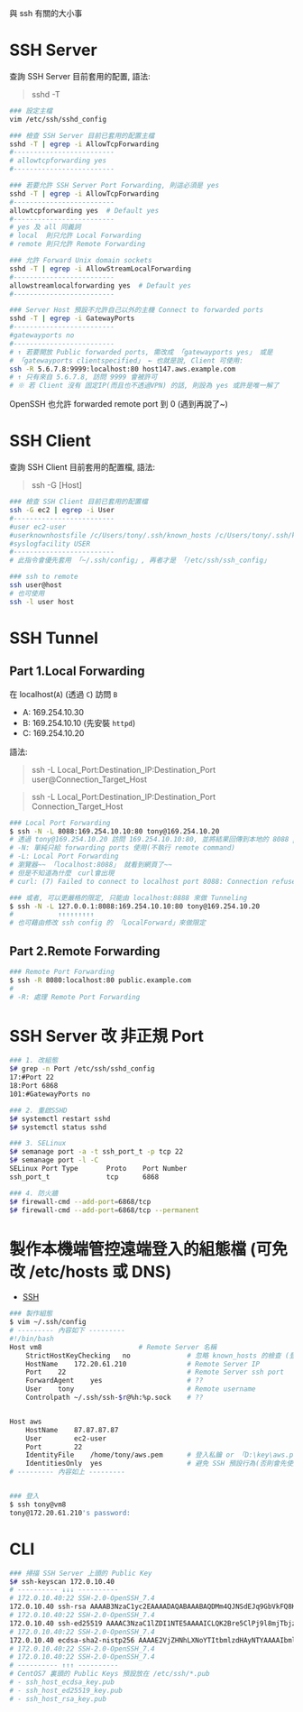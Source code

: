 與 ssh 有關的大小事

# SSH Server

查詢 SSH Server 目前套用的配置, 語法:

> sshd -T

```bash
### 設定主檔
vim /etc/ssh/sshd_config

### 檢查 SSH Server 目前已套用的配置主檔
sshd -T | egrep -i AllowTcpForwarding
#-------------------------
# allowtcpforwarding yes
#-------------------------

### 若要允許 SSH Server Port Forwarding, 則這必須是 yes
sshd -T | egrep -i AllowTcpForwarding
#-------------------------
allowtcpforwarding yes  # Default yes
#-------------------------
# yes 及 all 同義詞
# local  則只允許 Local Forwarding
# remote 則只允許 Remote Forwarding

### 允許 Forward Unix domain sockets
sshd -T | egrep -i AllowStreamLocalForwarding
#-------------------------
allowstreamlocalforwarding yes  # Default yes
#-------------------------

### Server Host 預設不允許自己以外的主機 Connect to forwarded ports
sshd -T | egrep -i GatewayPorts
#-------------------------
#gatewayports no
#-------------------------
# ↑ 若要開放 Public forwarded ports, 需改成 「gatewayports yes」 或是
# 「gatewayports clientspecified」 ← 也就是說, Client 可使用:
ssh -R 5.6.7.8:9999:localhost:80 host147.aws.example.com
# ↑ 只有來自 5.6.7.8, 訪問 9999 會被許可
# ※ 若 Client 沒有 固定IP(而且也不透過VPN) 的話, 則設為 yes 或許是唯一解了
```

OpenSSH 也允許 forwarded remote port 到 0 (遇到再說了~)


# SSH Client

查詢 SSH Client 目前套用的配置檔, 語法:

> ssh -G [Host]

```bash
### 檢查 SSH Client 目前已套用的配置檔
ssh -G ec2 | egrep -i User
#-------------------------
#user ec2-user
#userknownhostsfile /c/Users/tony/.ssh/known_hosts /c/Users/tony/.ssh/known_hosts2
#syslogfacility USER
#-------------------------
# 此指令會優先套用 「~/.ssh/config」, 再者才是 「/etc/ssh/ssh_config」

### ssh to remote
ssh user@host
# 也可使用
ssh -l user host
```


# SSH Tunnel

## Part 1.Local Forwarding

在 localhost(`A`) (透過 `C`) 訪問 `B`

- A: 169.254.10.30
- B: 169.254.10.10 (先安裝 `httpd`)
- C: 169.254.10.20

語法:

> ssh -L Local_Port:Destination_IP:Destination_Port user@Connection_Target_Host

> ssh -L Local_Port:Destination_IP:Destination_Port Connection_Target_Host

```sh
### Local Port Forwarding
$ ssh -N -L 8088:169.254.10.10:80 tony@169.254.10.20
# 透過 tony@169.254.10.20 訪問 169.254.10.10:80, 並將結果回傳到本地的 8088 port (在A電腦執行)
# -N: 單純只給 forwarding ports 使用(不執行 remote command)
# -L: Local Port Forwarding
# 瀏覽器~~ 「localhost:8088」 就看到網頁了~~
# 但是不知道為什麼　curl會出現
# curl: (7) Failed to connect to localhost port 8088: Connection refused

### 或者, 可以更嚴格的限定, 只能由 localhost:8888 來做 Tunneling
$ ssh -N -L 127.0.0.1:8088:169.254.10.10:80 tony@169.254.10.20
#           ↑↑↑↑↑↑↑↑↑
# 也可藉由修改 ssh config 的 「LocalForward」來做限定
```


## Part 2.Remote Forwarding

```bash
### Remote Port Forwarding
$ ssh -R 8080:localhost:80 public.example.com
# 
# -R: 處理 Remote Port Forwarding
```


# SSH Server 改 非正規 Port

```sh
### 1. 改組態
$# grep -n Port /etc/ssh/sshd_config
17:#Port 22
18:Port 6868
101:#GatewayPorts no

### 2. 重啟SSHD
$# systemctl restart sshd
$# systemctl status sshd

### 3. SELinux
$# semanage port -a -t ssh_port_t -p tcp 22
$# semanage port -l -C
SELinux Port Type       Proto    Port Number
ssh_port_t              tcp      6868

### 4. 防火牆
$# firewall-cmd --add-port=6868/tcp
$# firewall-cmd --add-port=6868/tcp --permanent
```


# 製作本機端管控遠端登入的組態檔 (可免改 /etc/hosts 或 DNS)

- [SSH](https://stackoverflow.com/questions/4565700/how-to-specify-the-private-ssh-key-to-use-when-executing-shell-command-on-git)

```bash
### 製作組態
$ vim ~/.ssh/config
# --------- 內容如下 ---------
#!/bin/bash
Host vm8                        # Remote Server 名稱
    StrictHostKeyChecking   no              # 忽略 known_hosts 的檢查 (登入遠端機器, 不做檢查是否是以前登入過的機器)
    HostName    172.20.61.210               # Remote Server IP
    Port    22                              # Remote Server ssh port
    ForwardAgent    yes                     # ??
    User    tony                            # Remote username
    Controlpath ~/.ssh/ssh-$r@%h:%p.sock    # ??


Host aws
    HostName    87.87.87.87
    User        ec2-user
    Port        22
    IdentityFile    /home/tony/aws.pem      # 登入私鑰 or 「D:\key\aws.pem」 for Win10
    IdentitiesOnly  yes                     # 避免 SSH 預設行為(否則會先使用 ~/.ssh/id_rsa 去訪問遠端)
# --------- 內容如上 ---------


### 登入
$ ssh tony@vm8
tony@172.20.61.210's password:
```


# CLI

```bash
### 掃描 SSH Server 上頭的 Public Key
$# ssh-keyscan 172.0.10.40
# ---------- ↓↓↓ ----------
# 172.0.10.40:22 SSH-2.0-OpenSSH_7.4
172.0.10.40 ssh-rsa AAAAB3NzaC1yc2EAAAADAQABAAABAQDMm4QJNSdEJq9GbVkFQ8K1lqeMOnkZD+PZ2xTCe34PU5KyDCf39rDWrs9QurfNQLsASCLJqwT19tLCjHqcHAZfILcQOCFLLZfePX+NbHWgTG+f04zg1Bm7tXuTDyJB9NLCp4JKeURvAe1VmWV+/ARZmX8H+/DZ5zodLzjOWRwS6irRlIVXeyspiMItBDRLnI5KsYlAm8UtZMWyRez9HeUMu9XdLGdJ5+v+ELAO7hyohO+B6DFJy3aooG42BX2fF+KgXmRMOpc846hHnjrhcJTAA3L99ffSDJA4UJoeFrVW3tJCkXiZKd0r7uQBLu3CQJafksWDUyMWL999sGW1pAjt
# 172.0.10.40:22 SSH-2.0-OpenSSH_7.4
172.0.10.40 ssh-ed25519 AAAAC3NzaC1lZDI1NTE5AAAAICLQK2Bre5ClPj9l8mjTbjzSeWnf9sW1OtwEmMUxK6AQ
# 172.0.10.40:22 SSH-2.0-OpenSSH_7.4
172.0.10.40 ecdsa-sha2-nistp256 AAAAE2VjZHNhLXNoYTItbmlzdHAyNTYAAAAIbmlzdHAyNTYAAABBBEPVtWnx9S2m/DYsa+NXfGrDiNFEXJjTQOSgtKxegBblOdLt9N+C5GaV1RK3hRw+9xxxW5XPtxVXRQgBum58zM8=
# 172.0.10.40:22 SSH-2.0-OpenSSH_7.4
# 172.0.10.40:22 SSH-2.0-OpenSSH_7.4
# ---------- ↑↑↑ ----------
# CentOS7 裏頭的 Public Keys 預設放在 /etc/ssh/*.pub
# - ssh_host_ecdsa_key.pub
# - ssh_host_ed25519_key.pub
# - ssh_host_rsa_key.pub
```

